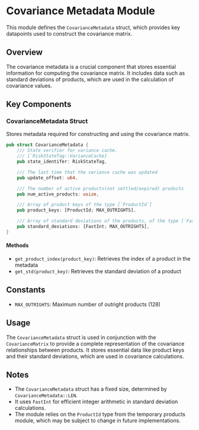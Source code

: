 # Covariance Metadata Module

This module defines the `CovarianceMetadata` struct, which provides key datapoints used to construct the covariance matrix.

## Overview

The covariance metadata is a crucial component that stores essential information for computing the covariance matrix. It includes data such as standard deviations of products, which are used in the calculation of covariance values.

## Key Components

### CovarianceMetadata Struct

Stores metadata required for constructing and using the covariance matrix.

```rust
pub struct CovarianceMetadata {
    /// State verifier for variance cache.
    /// [`RiskStateTag::VarianceCache]
    pub state_identifer: RiskStateTag,

    /// The last time that the variance cache was updated
    pub update_offset: u64,

    /// The number of active products(not settled/expired) products
    pub num_active_products: usize,

    /// Array of product keys of the type [`ProductId`]
    pub product_keys: [ProductId; MAX_OUTRIGHTS],

    /// Array of standard deviations of the products, of the type [`FastInt`]
    pub standard_deviations: [FastInt; MAX_OUTRIGHTS],
}
```

#### Methods
- `get_product_index(product_key)`: Retrieves the index of a product in the metadata
- `get_std(product_key)`: Retrieves the standard deviation of a product

## Constants

- `MAX_OUTRIGHTS`: Maximum number of outright products (128)

## Usage

The `CovarianceMetadata` struct is used in conjunction with the `CovarianceMatrix` to provide a complete representation of the covariance relationships between products. It stores essential data like product keys and their standard deviations, which are used in covariance calculations.

## Notes

- The `CovarianceMetadata` struct has a fixed size, determined by `CovarianceMetadata::LEN`.
- It uses `FastInt` for efficient integer arithmetic in standard deviation calculations.
- The module relies on the `ProductId` type from the temporary products module, which may be subject to change in future implementations.